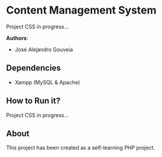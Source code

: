 
# Content Management System

Project CSS in progress...

**Authors**: 
 - José Alejandro Gouveia

## Dependencies

- Xampp (MySQL & Apache)

## How to Run it?

Project CSS in progress...

## About

This project has been created as a self-learning PHP project.
